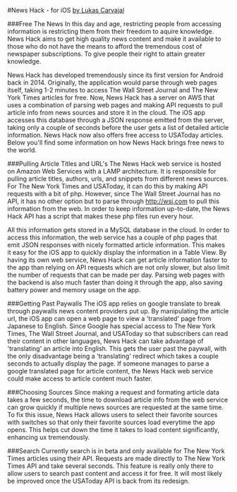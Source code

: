 #News Hack - for iOS
[by Lukas Carvajal](https://lcarvajal.github.io)

###Free The News
In this day and age, restricting people from accessing information is restricting them from their freedom to aquire knowledge.
News Hack aims to get high quality news content and make it available to those who do not have the means to afford the tremendous cost of newspaper subscriptions.
To give people their right to attain greater knowledge.

News Hack has developed tremendously since its first version for Android back in 2014. Originally, the application would parse through web pages itself, taking 1-2 minutes to access The Wall Street Journal and The New York Times articles for free. 
Now, News Hack has a server on AWS that uses a combination of parsing web pages and making API requests to pull article info from news sources and store it in the cloud. 
The iOS app accesses this database through a JSON response emitted from the server, taking only a couple of seconds before the user gets a list of detailed article information.
News Hack now also offers free access to USAToday articles.
Below you'll find some information on how News Hack brings free news to the world.


###Pulling Article Titles and URL's
The News Hack web service is hosted on Amazon Web Services with a LAMP architecture. 
It is responsible for pulling article titles, authors, urls, and snippets from different news sources.
For The New York Times and USAToday, it can do this by making API requests with a bit of php.
However, since The Wall Street Journal has no API, it has no other option but to parse through http://wsj.com to pull this information from the web.
In order to keep information up-to-date, the News Hack API has a script that makes these php files run every hour.

All this information gets stored in a MySQL database in the cloud.
In order to access this information, the web service has a couple of php pages that emit JSON responses with nicely formatted article information.
This makes it easy for the iOS app to quickly display the information in a Table View.
By having its own web service, News Hack can get article information faster to the app than relying on API requests which are not only slower, but also limit the number of requests that can be made per day.
Parsing web pages with the backend is also much faster than doing it through the app, also saving battery power and memory usage on the app.

###Getting Past Paywalls
The iOS app relies on google translate to break through paywalls news content providers put up.
By manipulating the article url, the iOS app can open a web page to view a 'translated' page from Japanese to English.
Since Google has special access to The New York Times, The Wall Street Journal, and USAToday so that subscribers can read their content in other languages, News Hack can take advantage of 'translating' an article into English.
This gets the user past the paywall, with the only disadvantage being a 'translating' redirect which takes a couple seconds to actually display the page.
If someone manages to parse a google translated page for article content, the News Hack web service could make access to article content much faster.

###Choosing Sources
Since making a request and formating article data takes a few seconds, the time to download article info from the web service can grow quickly if multiple news sources are requested at the same time.
To fix this issue, News Hack allows users to select their favorite sources with switches so that only their favorite sources load everytime the app opens.
This helps cut down the time it takes to load content significantly, enhancing ux tremendously.

###Search
Currently search is in beta and only available for The New York Times articles using their API.
Requests are made directly to The New York Times API and take several seconds.
This feature is really only there to allow users to search past content and access it for free.
It will most likely be improved once the USAToday API is back from its redesign.
 

